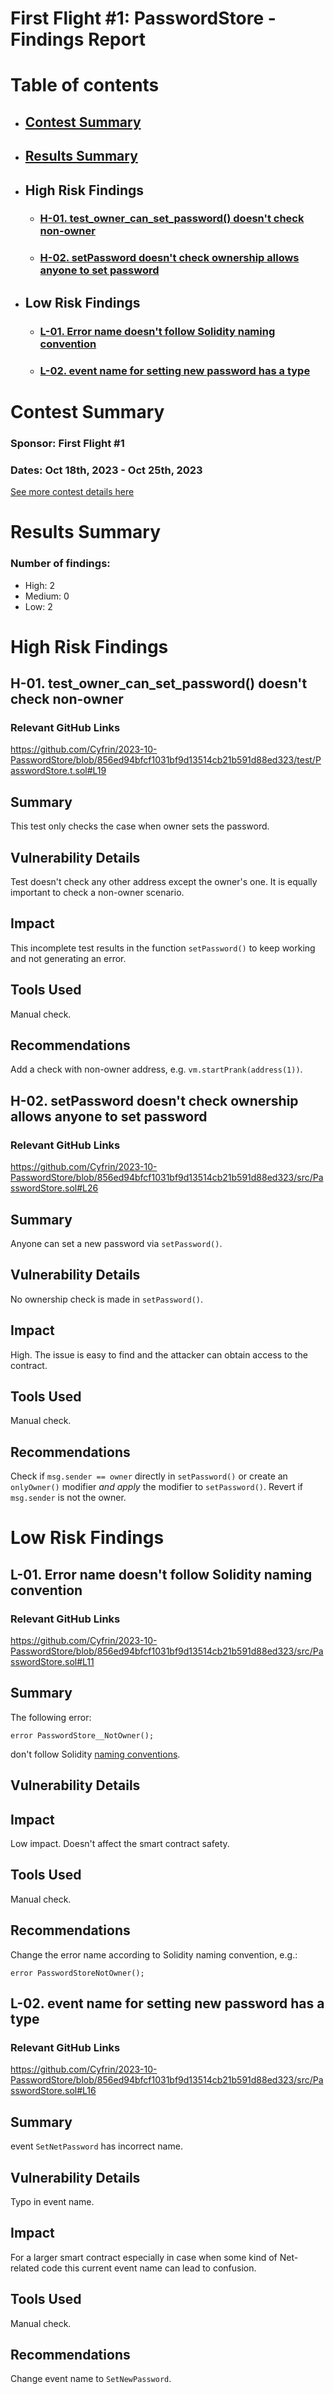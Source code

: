 # First Flight #1: PasswordStore - Findings Report

# Table of contents
- ## [Contest Summary](#contest-summary)
- ## [Results Summary](#results-summary)
- ## High Risk Findings
    - ### [H-01. test_owner_can_set_password() doesn't check non-owner](#H-01)
    - ### [H-02. setPassword doesn't check ownership allows anyone to set password](#H-02)

- ## Low Risk Findings
    - ### [L-01. Error name doesn't follow Solidity naming convention](#L-01)
    - ### [L-02. event name for setting new password has a type ](#L-02)


# <a id='contest-summary'></a>Contest Summary

### Sponsor: First Flight #1

### Dates: Oct 18th, 2023 - Oct 25th, 2023

[See more contest details here](https://www.codehawks.com/contests/clnuo221v0001l50aomgo4nyn)

# <a id='results-summary'></a>Results Summary

### Number of findings:
   - High: 2
   - Medium: 0
   - Low: 2


# High Risk Findings

## <a id='H-01'></a>H-01. test_owner_can_set_password() doesn't check non-owner            

### Relevant GitHub Links
	
https://github.com/Cyfrin/2023-10-PasswordStore/blob/856ed94bfcf1031bf9d13514cb21b591d88ed323/test/PasswordStore.t.sol#L19

## Summary
This test only checks the case when owner sets the password. 
## Vulnerability Details
Test doesn't check any other address except the owner's one. It is equally important to check a non-owner scenario. 
## Impact
This incomplete test results in the function ```setPassword()``` to keep working and not generating an error.
## Tools Used
Manual check.
## Recommendations
Add a check with non-owner address, e.g. ```vm.startPrank(address(1))```. 
## <a id='H-02'></a>H-02. setPassword doesn't check ownership allows anyone to set password            

### Relevant GitHub Links
	
https://github.com/Cyfrin/2023-10-PasswordStore/blob/856ed94bfcf1031bf9d13514cb21b591d88ed323/src/PasswordStore.sol#L26

## Summary
Anyone can set a new password via ```setPassword()```.
## Vulnerability Details
No ownership check is made in ```setPassword()```.
## Impact
High. The issue is easy to find and the attacker can obtain access to the contract.
## Tools Used
Manual check.
## Recommendations
Check if ```msg.sender == owner``` directly in ```setPassword()``` or create an ```onlyOwner()``` modifier _and apply_ the modifier to ```setPassword()```. Revert if ```msg.sender``` is not the owner.


		


# Low Risk Findings

## <a id='L-01'></a>L-01. Error name doesn't follow Solidity naming convention            

### Relevant GitHub Links
	
https://github.com/Cyfrin/2023-10-PasswordStore/blob/856ed94bfcf1031bf9d13514cb21b591d88ed323/src/PasswordStore.sol#L11

## Summary
The following error:
```
error PasswordStore__NotOwner();
```
don't follow Solidity [naming conventions](https://docs.soliditylang.org/en/latest/style-guide.html#naming-conventions).
## Vulnerability Details

## Impact
Low impact. Doesn't affect the smart contract safety.
## Tools Used
Manual check.
## Recommendations
Change the error name according to Solidity naming convention, e.g.:
```
error PasswordStoreNotOwner();
```
## <a id='L-02'></a>L-02. event name for setting new password has a type             

### Relevant GitHub Links
	
https://github.com/Cyfrin/2023-10-PasswordStore/blob/856ed94bfcf1031bf9d13514cb21b591d88ed323/src/PasswordStore.sol#L16

## Summary
event ```SetNetPassword``` has incorrect name.
## Vulnerability Details
Typo in event name.
## Impact
For a larger smart contract especially in case when some kind of Net-related code this current event name can lead to confusion.
## Tools Used
Manual check.
## Recommendations
Change event name to ```SetNewPassword```.


